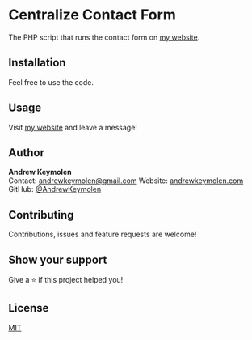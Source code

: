 # Centralize Contact Form

The PHP script that runs the contact form on [my website](https://andrewkeymolen.com/).

## Installation

Feel free to use the code.

## Usage

Visit [my website](https://andrewkeymolen.com/) and leave a message!

## Author
<b>Andrew Keymolen</b>  
Contact: andrewkeymolen@gmail.com
Website: [andrewkeymolen.com](https://andrewkeymolen.com/)
GitHub: [@AndrewKeymolen](https://github.com/AndrewKeymolen)

## Contributing

Contributions, issues and feature requests are welcome!

## Show your support

Give a ⭐ if this project helped you!

## License
[MIT](https://choosealicense.com/licenses/mit/)
